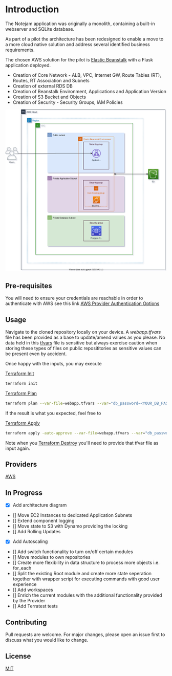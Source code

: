 # Introduction

The Notejam application was originally a monolith, containing a built-in webserver and SQLite database.

As part of a pilot the architecture has been redesigned to enable a move to a more cloud native solution and address several
identified business requirements.

The chosen AWS solution for the pilot is [Elastic Beanstalk](https://aws.amazon.com/elasticbeanstalk/) with a Flask application deployed.

- Creation of Core Network - ALB, VPC, Internet GW, Route Tables (RT), Routes, RT Association and Subnets
- Creation of external RDS DB
- Creation of Beanstalk Environment, Applications and Application Version
- Creation of S3 Bucket and Objects
- Creation of Security - Security Groups, IAM Policies

![High Level Architecture](elbs.svg)

## Pre-requisites

You will need to ensure your credentials are reachable in order to authenticate with AWS see this link
[AWS Provider Authentication Options](https://registry.terraform.io/providers/hashicorp/aws/latest/docs)

## Usage

Navigate to the cloned repository locally on your device. A *webapp.tfvars* file has been provided as a base to update/amend values as you please. No data held in this [tfvars](https://www.terraform.io/docs/language/values/variables.html) file is sensitive but always exercise caution when storing these types of files on public reposititories as sensitive values can be present even by accident.

Once happy with the inputs, you may execute

[Terraform Init](https://www.terraform.io/docs/cli/commands/init.html)

```bash
terraform init
```
[Terraform Plan](https://www.terraform.io/docs/cli/commands/plan.html)

```bash
terraform plan --var-file=webapp.tfvars --var="db_password=<YOUR_DB_PASSWORD>" -out=path<ADD YOUR TARGET>
```

If the result is what you expected, feel free to

[Terraform Apply](https://www.terraform.io/docs/cli/commands/apply.html)

```bash
terraform apply -auto-approve --var-file=webapp.tfvars --var="db_password=<YOUR_DB_PASSWORD>" <YOUR PLAN NAME AS ABOVE>
```

Note when you [Terraform Destroy](https://www.terraform.io/docs/cli/commands/destroy.html) you'll need to provide that tfvar file as input again.

## Providers

[AWS](https://registry.terraform.io/providers/hashicorp/aws/latest/docs)

## In Progress

- [x] Add architecture diagram
- [] Move EC2 Instances to dedicated Application Subnets
- [] Extend component logging
- [] Move state to S3 with Dynamo providing the locking
- [] Add Rolling Updates
- [x] Add Autoscaling
- [] Add switch functionality to turn on/off certain modules
- [] Move modules to own repositories
- [] Create more flexibility in data structure to process more objects i.e. for_each
- [] Split the existing Root module and create more state seperation together with wrapper script for executing commands with good user experience
- [] Add workspaces
- [] Enrich the current modules with the additional functionality provided by the Provider
- [] Add Terratest tests

## Contributing
Pull requests are welcome. For major changes, please open an issue first to discuss what you would like to change.

## License
[MIT](https://choosealicense.com/licenses/mit/)